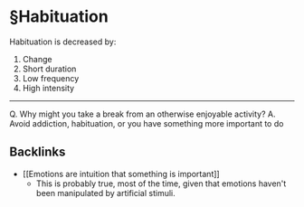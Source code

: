 # §Habituation
Habituation is decreased by:
1. Change
2. Short duration
3. Low frequency
4. High intensity 

---

Q. Why might you take a break from an otherwise enjoyable activity?
A. Avoid addiction, habituation, or you have something more important to do

## Backlinks
* [[Emotions are intuition that something is important]]
	* This is probably true, most of the time, given that emotions haven't been manipulated by artificial stimuli.

<!-- {BearID:A3CD9F9B-DA65-42A7-B86E-5BB8C79945BC-1020-000000ADCB5DE2BA} -->

